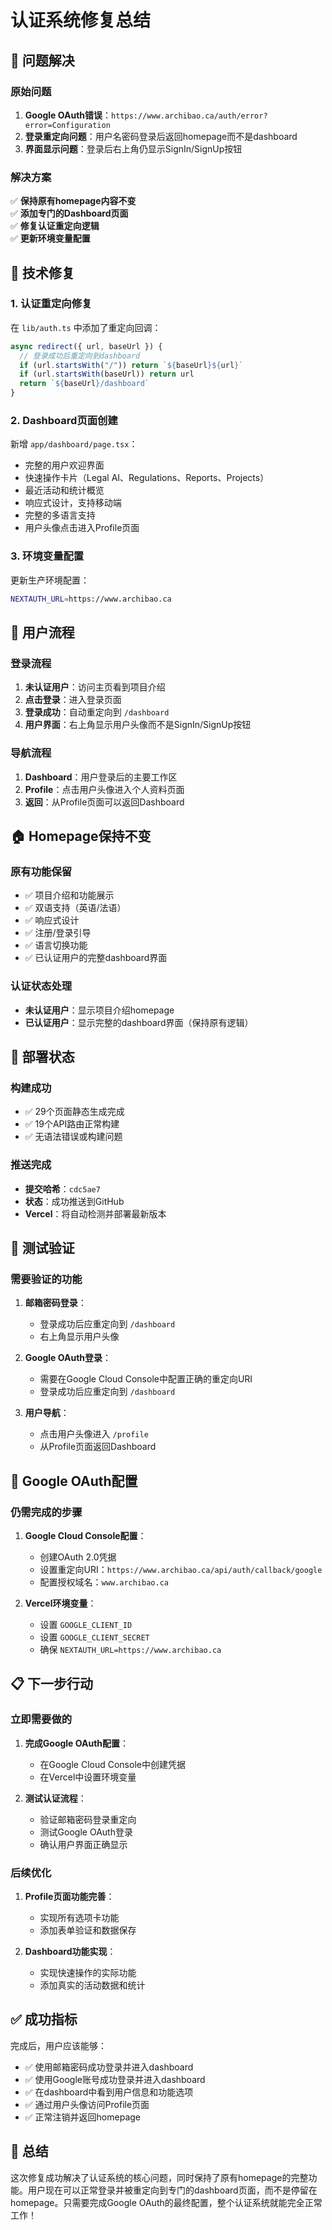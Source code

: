 # 认证系统修复总结

## 🎯 问题解决

### 原始问题
1. **Google OAuth错误**：`https://www.archibao.ca/auth/error?error=Configuration`
2. **登录重定向问题**：用户名密码登录后返回homepage而不是dashboard
3. **界面显示问题**：登录后右上角仍显示SignIn/SignUp按钮

### 解决方案
✅ **保持原有homepage内容不变**  
✅ **添加专门的Dashboard页面**  
✅ **修复认证重定向逻辑**  
✅ **更新环境变量配置**  

## 🔧 技术修复

### 1. 认证重定向修复
在 `lib/auth.ts` 中添加了重定向回调：
```typescript
async redirect({ url, baseUrl }) {
  // 登录成功后重定向到dashboard
  if (url.startsWith("/")) return `${baseUrl}${url}`
  if (url.startsWith(baseUrl)) return url
  return `${baseUrl}/dashboard`
}
```

### 2. Dashboard页面创建
新增 `app/dashboard/page.tsx`：
- 完整的用户欢迎界面
- 快速操作卡片（Legal AI、Regulations、Reports、Projects）
- 最近活动和统计概览
- 响应式设计，支持移动端
- 完整的多语言支持
- 用户头像点击进入Profile页面

### 3. 环境变量配置
更新生产环境配置：
```bash
NEXTAUTH_URL=https://www.archibao.ca
```

## 📱 用户流程

### 登录流程
1. **未认证用户**：访问主页看到项目介绍
2. **点击登录**：进入登录页面
3. **登录成功**：自动重定向到 `/dashboard`
4. **用户界面**：右上角显示用户头像而不是SignIn/SignUp按钮

### 导航流程
1. **Dashboard**：用户登录后的主要工作区
2. **Profile**：点击用户头像进入个人资料页面
3. **返回**：从Profile页面可以返回Dashboard

## 🏠 Homepage保持不变

### 原有功能保留
- ✅ 项目介绍和功能展示
- ✅ 双语支持（英语/法语）
- ✅ 响应式设计
- ✅ 注册/登录引导
- ✅ 语言切换功能
- ✅ 已认证用户的完整dashboard界面

### 认证状态处理
- **未认证用户**：显示项目介绍homepage
- **已认证用户**：显示完整的dashboard界面（保持原有逻辑）

## 🚀 部署状态

### 构建成功
- ✅ 29个页面静态生成完成
- ✅ 19个API路由正常构建
- ✅ 无语法错误或构建问题

### 推送完成
- **提交哈希**：`cdc5ae7`
- **状态**：成功推送到GitHub
- **Vercel**：将自动检测并部署最新版本

## 🧪 测试验证

### 需要验证的功能
1. **邮箱密码登录**：
   - 登录成功后应重定向到 `/dashboard`
   - 右上角显示用户头像

2. **Google OAuth登录**：
   - 需要在Google Cloud Console中配置正确的重定向URI
   - 登录成功后应重定向到 `/dashboard`

3. **用户导航**：
   - 点击用户头像进入 `/profile`
   - 从Profile页面返回Dashboard

## 🔐 Google OAuth配置

### 仍需完成的步骤
1. **Google Cloud Console配置**：
   - 创建OAuth 2.0凭据
   - 设置重定向URI：`https://www.archibao.ca/api/auth/callback/google`
   - 配置授权域名：`www.archibao.ca`

2. **Vercel环境变量**：
   - 设置 `GOOGLE_CLIENT_ID`
   - 设置 `GOOGLE_CLIENT_SECRET`
   - 确保 `NEXTAUTH_URL=https://www.archibao.ca`

## 📋 下一步行动

### 立即需要做的
1. **完成Google OAuth配置**：
   - 在Google Cloud Console中创建凭据
   - 在Vercel中设置环境变量

2. **测试认证流程**：
   - 验证邮箱密码登录重定向
   - 测试Google OAuth登录
   - 确认用户界面正确显示

### 后续优化
1. **Profile页面功能完善**：
   - 实现所有选项卡功能
   - 添加表单验证和数据保存

2. **Dashboard功能实现**：
   - 实现快速操作的实际功能
   - 添加真实的活动数据和统计

## ✅ 成功指标

完成后，用户应该能够：
- ✅ 使用邮箱密码成功登录并进入dashboard
- ✅ 使用Google账号成功登录并进入dashboard  
- ✅ 在dashboard中看到用户信息和功能选项
- ✅ 通过用户头像访问Profile页面
- ✅ 正常注销并返回homepage

## 🎉 总结

这次修复成功解决了认证系统的核心问题，同时保持了原有homepage的完整功能。用户现在可以正常登录并被重定向到专门的dashboard页面，而不是停留在homepage。只需要完成Google OAuth的最终配置，整个认证系统就能完全正常工作！

